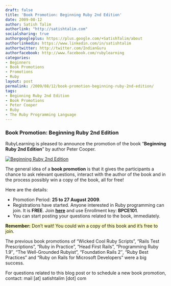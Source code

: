```yaml
---
draft: false
title: 'Book Promotion: Beginning Ruby 2nd Edition'
date: 2009-08-12
author: Satish Talim
authorlink: "http://satishtalim.com"
socialsharing: true
authorgoogleplus: https://plus.google.com/+SatishTalim/about
authorlinkedin: https://www.linkedin.com/in/satishtalim
authortwitter: http://twitter.com/IndianGuru
authorfacebook: http://www.facebook.com/rubylearning
categories:
- Beginners
- Book Promotions
- Promotions
- Ruby
layout: post
permalink: /2009/08/12/book-promotion-beginning-ruby-2nd-edition/
tags:
- Beginning Ruby 2nd Edition
- Book Promotions
- Peter Cooper
- Ruby
- The Ruby Programming Language
---
```


<div>
  <h3>
    Book Promotion: Beginning Ruby 2nd Edition
  </h3>
  
  <p>
    RubyLearning is pleased to announce the promotion of the book &#8220;<strong>Beginning Ruby 2nd Edition</strong>&#8221; by author Peter Cooper.
  </p>
  
  <p>
    <a href="http://www.apress.com/book/view/9781430223634"><img class="alignright" src="http://rubylearning.com/images/begrubyicon1.png" style="border: 0px none;" alt="Beginning Ruby 2nd Edition" title="Beginning Ruby 2nd Edition" /></a>
  </p>
  
  <p>
    The general idea of a <strong>book promotion</strong> is that it gives the participants a chance to ask relevant questions, interact with the author of the book and in the process possibly win a copy of the book, all for free!
  </p>
  
  <p>
    Here are the details:
  </p>
  
  <ul>
    <li>
      Promotion Period: <strong>25 to 27 August 2009</strong>.
    </li>
    <li>
      Registrations have started. Anyone interested in Ruby programming can join. It is <strong>FREE</strong>. Join <a href="http://rubylearning.org/class/course/view.php?id=35"><b>here</b></a> and use Enrollment key: <b>BPCE101</b>.
    </li>
    <li>
      You can start posting your questions related to the book, immediately.
    </li>
  </ul>
  
  <p>
    <span style="background-color: #FFFFCC;"><b>Remember:</b> Don&#8217;t wait! You could win a copy of this book and it&#8217;s free to join</span>.
  </p>
  
  <p>
    The previous book promotions of &#8220;Wicked Cool Ruby Scripts&#8221;, &#8220;Rails Test Prescriptions&#8221;, &#8220;Ruby in Practice&#8221;, &#8220;Head First Rails&#8221;, &#8220;Programming Ruby 1.9&#8243;, &#8220;The Well-Grounded Rubyist&#8221;, &#8220;Foundation Rails 2&#8243;, &#8220;Ruby Best Practices&#8221; and &#8220;Ruby on Rails for Microsoft Developers&#8221; were a big success.
  </p>
  
  <p>
    For questions related to this blog post or to schedule a new book promotion, contact: mail [at] satishtalim [dot] com
  </p>
</div>

